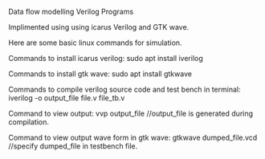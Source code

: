 Data flow modelling Verilog Programs

Implimented using using icarus Verilog and GTK wave.

Here are some basic linux commands for simulation.

Commands to install icarus verilog:
  sudo apt install iverilog

Commands to install gtk wave:
   sudo apt install gtkwave

Commands to compile verilog source code and test bench in terminal:
  iverilog -o output_file file.v file_tb.v

Command to view output:
  vvp output_file
  //output_file is generated during compilation.

Command to view output wave form in gtk wave:
  gtkwave dumped_file.vcd
  //specify dumped_file in testbench file.
